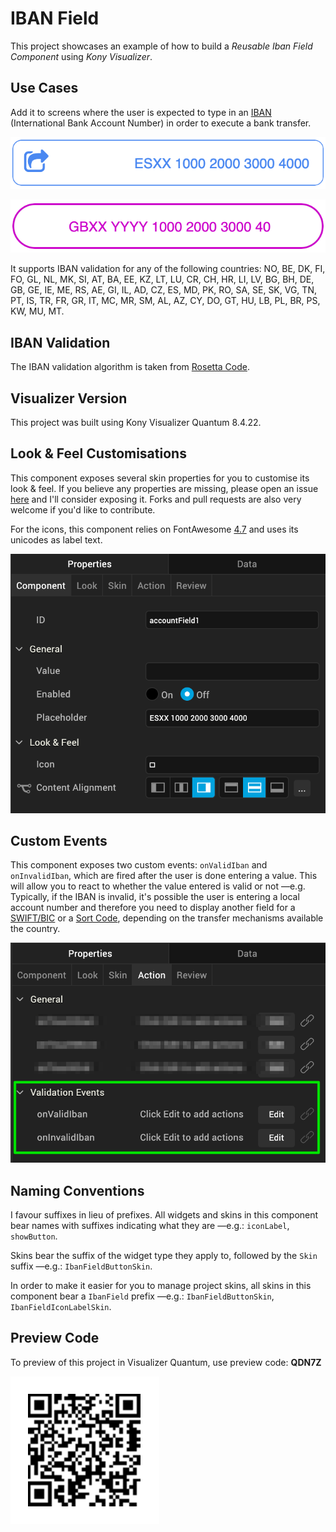 # IBAN Field

This project showcases an example of how to build a *Reusable Iban Field
Component* using *Kony Visualizer*.

## Use Cases

Add it to screens where the user is expected to type in an [IBAN](https://en.wikipedia.org/wiki/International_Bank_Account_Number) (International Bank Account Number) in order to execute a bank transfer.

![IBAN Field example 1](/pics/IbanField1.png "IBAN Field 1")

![IBAN Field example 2](/pics/IbanField2.png "IBAN Field 2")

It supports IBAN validation for any of the following countries:
NO, BE, DK, FI, FO, GL, NL, MK, SI, AT, BA, EE, KZ, LT, LU, CR, CH, HR, LI, LV, BG, BH, DE, GB, GE, IE, ME, RS, AE, GI, IL, AD, CZ, ES, MD, PK, RO, SA, SE, SK, VG, TN, PT, IS, TR, FR, GR, IT, MC, MR, SM, AL, AZ, CY, DO, GT, HU, LB, PL, BR, PS, KW, MU, MT.

## IBAN Validation

The IBAN validation algorithm is taken from [Rosetta Code](https://rosettacode.org/wiki/IBAN#JavaScript).

## Visualizer Version
This project was built using Kony Visualizer Quantum 8.4.22.

## Look & Feel Customisations

This component exposes several skin properties for you to customise its look & feel. If you believe any properties are missing, please open an issue [here](https://github.com/mig82/IbanField/issues) and I'll consider exposing it. Forks and pull requests are also very welcome if you'd like to contribute.

For the icons, this component relies on FontAwesome [4.7](https://fontawesome.com/v4.7.0/) and uses its unicodes as label text.

![IBAN Field Config](/pics/IbanField_config.png "Iban Field Config")

## Custom Events

This component exposes two custom events: `onValidIban` and `onInvalidIban`, which are fired after the user is done entering a value. This will allow you to react to whether the value entered is valid or not —e.g. Typically, if the IBAN is invalid, it's possible the user is entering a local account number and therefore you need to display another field for a [SWIFT/BIC](https://en.wikipedia.org/wiki/ISO_9362) or a [Sort Code](https://en.wikipedia.org/wiki/Sort_code), depending on the transfer mechanisms available the country.

![IBAN Field Events](/pics/IbanField_events.png "Iban Field Config")

## Naming Conventions

I favour suffixes in lieu of prefixes. All widgets and skins in this component bear names with suffixes indicating what they are —e.g.: `iconLabel`, `showButton`.

Skins bear the suffix of the widget type they apply to, followed by the `Skin` suffix —e.g.: `IbanFieldButtonSkin`.

In order to make it easier for you to manage project skins, all skins in this component bear a `IbanField` prefix —e.g.: `IbanFieldButtonSkin`, `IbanFieldIconLabelSkin`.

## Preview Code

To preview of this project in Visualizer Quantum, use preview code: **QDN7Z**

![Preview Code](/pics/preview_code.png)
